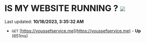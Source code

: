 # IS MY WEBSITE RUNNING ? [![](https://img.shields.io/static/v1?label=Sponsor&message=%E2%9D%A4&logo=GitHub&color=%23fe8e86)](https://github.com/sponsors/<username>)

Last updated: **10/18/2023, 3:35:32 AM**

- `GET` [https://youssefservice.me](https://youssefservice.me) - **Up** (651ms)
